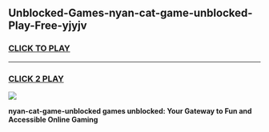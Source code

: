 
## Unblocked-Games-nyan-cat-game-unblocked-Play-Free-yjyjv
<h3>
<a href="https://premium76.site?title=nyan-cat-game-unblocked&ref=18A1">CLICK TO PLAY</a></h3>
<hr>

<h3>
<a href="https://premium76.site?title=nyan-cat-game-unblocked&ref=18A1">CLICK 2 PLAY</a>
  
</h3>

<a href="https://premium76.site?title=nyan-cat-game-unblocked&ref=18A1"><img src="https://clearcache.store/games.png"></a>


**nyan-cat-game-unblocked games unblocked: Your Gateway to Fun and Accessible Online Gaming**
